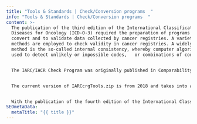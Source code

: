 ```yaml
---
title: "Tools & Standards | Check/Conversion programs  "
info: "Tools & Standards | Check/Conversion programs  "
content: >-
  The publication of the third edition of the International Classification of
  Diseases for Oncology (ICD-O-3) required the preparation of programs to
  convert and to validate data collected by cancer registries. A variety of
  methods are employed to check validity in cancer registries. A widely used
  method is the so-called internal consistency, whereby computer algorithms are
  used to detect unlikely or impossible codes,   or combinations of codes.  


  The IARC/IACR Check Program was originally published in Comparability and Quality Control in Cancer Registration (Parkin et al, 1994). This first program was created to assess data submitted for Cancer Incidence in Five Continents Volumes V-VII. The program was based on ICD-O-3 and the technical report is available here   


  The current version of IARCcrgTools.zip is from 2018 and takes into account changes in ICD-O-3.1 enabling internal consistency checks to detect unlikely or implausible combination of codes. An updated version of the multiple primary check program which takes into consideration ICD-O-3.1 revised morphological codes and the ICD-O-3.1 to ICD-10 (2010 edition).  


  With the publication of the fourth edition of the International Classification of Diseases for Oncology (ICD-O-4), new programs to convert and to validate registry data is being updated and will be available in 2026.
SEOmetaData:
  metaTitle: "{{ title }}"
---
```

